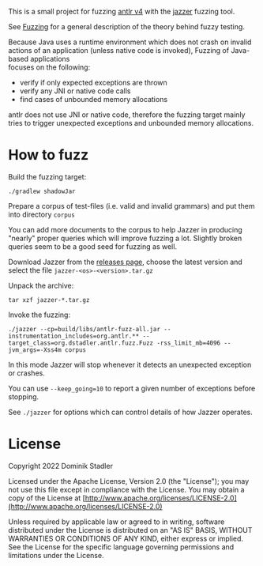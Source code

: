 This is a small project for fuzzing [antlr v4](https://github.com/antlr/antlr4) with the [jazzer](https://github.com/CodeIntelligenceTesting/jazzer/) fuzzing tool.

See [Fuzzing](https://en.wikipedia.org/wiki/Fuzzing) for a general description of the theory behind fuzzy testing.

Because Java uses a runtime environment which does not crash on invalid actions of an 
application (unless native code is invoked), Fuzzing of Java-based applications  
focuses on the following:

* verify if only expected exceptions are thrown
* verify any JNI or native code calls 
* find cases of unbounded memory allocations

antlr does not use JNI or native code, therefore the fuzzing target mainly
tries to trigger unexpected exceptions and unbounded memory allocations.

# How to fuzz

Build the fuzzing target:

    ./gradlew shadowJar

Prepare a corpus of test-files (i.e. valid and invalid grammars) and put them
into directory `corpus`

You can add more documents to the corpus to help Jazzer in producing "nearly" 
proper queries which will improve fuzzing a lot. Slightly broken queries
seem to be a good seed for fuzzing as well.

Download Jazzer from the [releases page](https://github.com/CodeIntelligenceTesting/jazzer/releases), 
choose the latest version and select the file `jazzer-<os>-<version>.tar.gz`

Unpack the archive:

    tar xzf jazzer-*.tar.gz

Invoke the fuzzing:

    ./jazzer --cp=build/libs/antlr-fuzz-all.jar --instrumentation_includes=org.antlr.** --target_class=org.dstadler.antlr.fuzz.Fuzz -rss_limit_mb=4096 --jvm_args=-Xss4m corpus

In this mode Jazzer will stop whenever it detects an unexpected exception 
or crashes.

You can use `--keep_going=10` to report a given number of exceptions before stopping.

See `./jazzer` for options which can control details of how Jazzer operates.

# License

Copyright 2022 Dominik Stadler

Licensed under the Apache License, Version 2.0 (the "License");
you may not use this file except in compliance with the License.
You may obtain a copy of the License at [http://www.apache.org/licenses/LICENSE-2.0](http://www.apache.org/licenses/LICENSE-2.0)

Unless required by applicable law or agreed to in writing, software
distributed under the License is distributed on an "AS IS" BASIS,
WITHOUT WARRANTIES OR CONDITIONS OF ANY KIND, either express or implied.
See the License for the specific language governing permissions and
limitations under the License.
